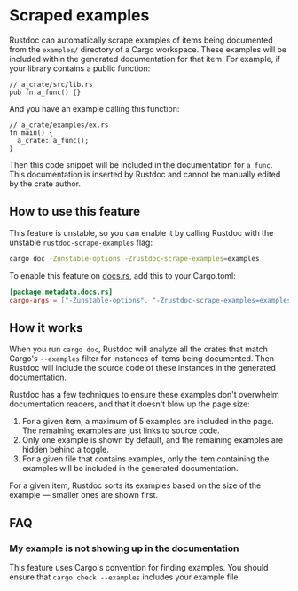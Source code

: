 # Scraped examples

Rustdoc can automatically scrape examples of items being documented from the `examples/` directory of a Cargo workspace. These examples will be included within the generated documentation for that item. For example, if your library contains a public function:

```rust,ignore(needs-other-file)
// a_crate/src/lib.rs
pub fn a_func() {}
```

And you have an example calling this function:

```rust,ignore(needs-other-file)
// a_crate/examples/ex.rs
fn main() {
  a_crate::a_func();
}
```

Then this code snippet will be included in the documentation for `a_func`. This documentation is inserted by Rustdoc and cannot be manually edited by the crate author.


## How to use this feature

This feature is unstable, so you can enable it by calling Rustdoc with the unstable `rustdoc-scrape-examples` flag:

```bash
cargo doc -Zunstable-options -Zrustdoc-scrape-examples=examples
```

To enable this feature on [docs.rs](https://docs.rs), add this to your Cargo.toml:

```toml
[package.metadata.docs.rs]
cargo-args = ["-Zunstable-options", "-Zrustdoc-scrape-examples=examples"]
```


## How it works

When you run `cargo doc`, Rustdoc will analyze all the crates that match Cargo's `--examples` filter for instances of items being documented. Then Rustdoc will include the source code of these instances in the generated documentation.

Rustdoc has a few techniques to ensure these examples don't overwhelm documentation readers, and that it doesn't blow up the page size:

1. For a given item, a maximum of 5 examples are included in the page. The remaining examples are just links to source code.
2. Only one example is shown by default, and the remaining examples are hidden behind a toggle.
3. For a given file that contains examples, only the item containing the examples will be included in the generated documentation.

For a given item, Rustdoc sorts its examples based on the size of the example &mdash; smaller ones are shown first.


## FAQ

### My example is not showing up in the documentation

This feature uses Cargo's convention for finding examples. You should ensure that `cargo check --examples` includes your example file.
